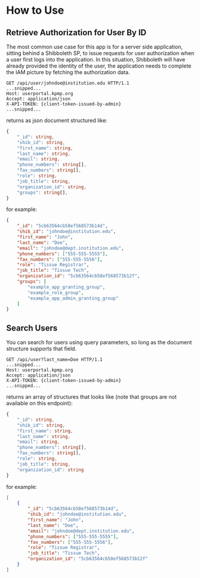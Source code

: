 # How to Use
## Retrieve Authorization for User By ID
The most common use case for this app is for a server side application, sitting behind a Shibboleth SP, to issue requests for user authorization when a user first logs into the application. In this situation, Shibboleth will have already provided the identity of the user, the application needs to complete the IAM picture by fetching the authorization data.

```
GET /api/user/johndoe@institution.edu HTTP/1.1
...snipped...
Host: userportal.kpmp.org
Accept: application/json
X-API-TOKEN: {client-token-issued-by-admin}
...snipped...
```
returns as json document structured like:
```typescript
{
    "_id": string,
    "shib_id": string,
    "first_name": string,
    "last_name": string,
    "email": string,
    "phone_numbers": string[],
    "fax_numbers": string[],
    "role": string,
    "job_title": string,
    "organization_id": string,
    "groups": string[],
}
```
for example:
```json
{
    "_id": "5cb63564cb58ef568573b14d",
    "shib_id": "johndoe@institution.edu",
    "first_name": "John",
    "last_name": "Doe",
    "email": "johndoe@dept.institution.edu",
    "phone_numbers": ["555-555-5555"],
    "fax_numbers": ["555-555-5556"],
    "role": "Tissue Registrar",
    "job_title": "Tissue Tech",
    "organization_id": "5cb63564cb58ef568573b12f",
    "groups": [
        "example_app_granting_group",
        "example_role_group",
        "example_app_admin_granting_group"
    ]
}
```

## Search Users
You can search for users using query parameters, so long as the document structure supports that field.
```
GET /api/user?last_name=Doe HTTP/1.1
...snipped...
Host: userportal.kpmp.org
Accept: application/json
X-API-TOKEN: {client-token-issued-by-admin}
...snipped...
```
returns an array of structures that looks like (note that groups are not available on this endpoint):
```typescript
{
    "_id": string,
    "shib_id": string,
    "first_name": string,
    "last_name": string,
    "email": string,
    "phone_numbers": string[],
    "fax_numbers": string[],
    "role": string,
    "job_title": string,
    "organization_id": string
}
```
for example:
```json
[
    {
        "_id": "5cb63564cb58ef568573b14d",
        "shib_id": "johndoe@institution.edu",
        "first_name": "John",
        "last_name": "Doe",
        "email": "johndoe@dept.institution.edu",
        "phone_numbers": ["555-555-5555"],
        "fax_numbers": ["555-555-5556"],
        "role": "Tissue Registrar",
        "job_title": "Tissue Tech",
        "organization_id": "5cb63564cb58ef568573b12f"
    }
]
```